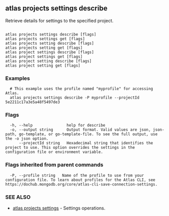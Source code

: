## atlas projects settings describe

Retrieve details for settings to the specified project.



```

atlas projects settings describe [flags]
atlas projects settings get [flags]
atlas projects setting describe [flags]
atlas projects setting get [flags]
atlas project settings describe [flags]
atlas project settings get [flags]
atlas project setting describe [flags]
atlas project setting get [flags]
```

### Examples

```
  # This example uses the profile named "myprofile" for accessing Atlas.
  atlas projects settings describe -P myprofile --projectId 5e2211c17a3e5a48f5497de3
```


### Flags

```
  -h, --help               help for describe
  -o, --output string      Output format. Valid values are json, json-path, go-template, or go-template-file. To see the full output, use the -o json option.
      --projectId string   Hexadecimal string that identifies the project to use. This option overrides the settings in the configuration file or environment variable.

```


### Flags inherited from parent commands

```
  -P, --profile string   Name of the profile to use from your configuration file. To learn about profiles for the Atlas CLI, see https://dochub.mongodb.org/core/atlas-cli-save-connection-settings.

```

### SEE ALSO


* [atlas projects settings](atlas_projects_settings.md)	- Settings operations.



